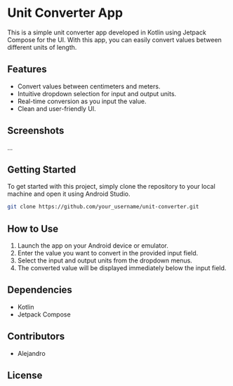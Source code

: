 # Unit Converter App

This is a simple unit converter app developed in Kotlin using Jetpack Compose for the UI. With this app, you can easily convert values between different units of length.

## Features

- Convert values between centimeters and meters.
- Intuitive dropdown selection for input and output units.
- Real-time conversion as you input the value.
- Clean and user-friendly UI.


## Screenshots
...


## Getting Started

To get started with this project, simply clone the repository to your local machine and open it using Android Studio.

```bash
git clone https://github.com/your_username/unit-converter.git
```

## How to Use

1. Launch the app on your Android device or emulator.
2. Enter the value you want to convert in the provided input field.
3. Select the input and output units from the dropdown menus.
4. The converted value will be displayed immediately below the input field.

## Dependencies

- Kotlin
- Jetpack Compose

## Contributors

- Alejandro

## License
